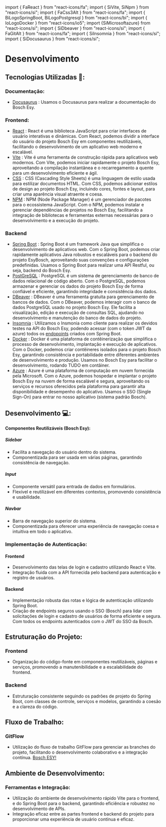 import { FaReact } from "react-icons/fa";
import { SiVite, SiNpm } from "react-icons/si";
import { FaCss3Alt } from "react-icons/fa";
import { BiLogoSpringBoot, BiLogoPostgresql } from "react-icons/bi";
import { IoLogoDocker } from "react-icons/io5";
import {SiMicrosoftazure} from "react-icons/si";
import { SiDbeaver } from "react-icons/si";
import { FaGitAlt } from "react-icons/fa";
import { SiInsomnia } from "react-icons/si";
import { SiDocusaurus } from "react-icons/si";


# Desenvolvimento

## Tecnologias Utilizadas 🧰:

### Documentação:
- [Docusaurus](https://docusaurus.io/) <SiDocusaurus />: Usamos o Docusaurus para realizar a documentação do Bosch Esy.

### Frontend:
- [React](https://react.dev/)  <FaReact/>: React é uma biblioteca JavaScript para criar interfaces de usuário interativas e dinâmicas. Com React, podemos dividir a interface do usuário do projeto Bosch Esy em componentes reutilizáveis, facilitando o desenvolvimento de um aplicativo web moderno e escalável.
- [Vite](https://vitejs.dev/) <SiVite/>: Vite é uma ferramenta de construção rápida para aplicativos web modernos. Com Vite, podemos iniciar rapidamente o projeto Bosch Esy, aproveitando a compilação instantânea e o recarregamento a quente para um desenvolvimento eficiente e ágil.
- [CSS](https://developer.mozilla.org/pt-BR/docs/Web/CSS) <FaCss3Alt />: CSS (Cascading Style Sheets) é uma linguagem de estilo usada para estilizar documentos HTML. Com CSS, podemos adicionar estilos de design ao projeto Bosch Esy, incluindo cores, fontes e layout, para criar uma aparência visual atraente e coesa.
- [NPM](https://www.npmjs.com/) <SiNpm />: NPM (Node Package Manager) é um gerenciador de pacotes para o ecossistema JavaScript. Com o NPM, podemos instalar e gerenciar dependências de projetos no Bosch Esy, facilitando a integração de bibliotecas e ferramentas externas necessárias para o desenvolvimento e a execução do projeto.

### Backend
- [Spring Boot](https://spring.io/projects/spring-boot) <BiLogoSpringBoot />: Spring Boot é um framework Java que simplifica o desenvolvimento de aplicativos web. Com o Spring Boot, podemos criar rapidamente aplicativos Java robustos e escaláveis para o backend do projeto EsyBosch, aproveitando suas convenções e configurações predefinidas. Usamos o Spring Boot para realizar uma API Restful, ou seja, backend do Bosch Esy.
- [PostGreSQL](https://www.postgresql.org/) <BiLogoPostgresql />: PostgreSQL é um sistema de gerenciamento de banco de dados relacional de código aberto. Com o PostgreSQL, podemos armazenar e gerenciar os dados do projeto Bosch Esy de forma confiável e eficiente, garantindo integridade e consistência dos dados.
- [DBeaver](https://dbeaver.io/download/) <SiDbeaver />: DBeaver é uma ferramenta gratuita para gerenciamento de bancos de dados. Com o DBeaver, podemos interagir com o banco de dados PostgreSQL usado no projeto Bosch Esy. Ele facilita a visualização, edição e execução de consultas SQL, ajudando no desenvolvimento e manutenção do banco de dados do projeto.
- [Insomnia](https://insomnia.rest/download) <SiInsomnia />: Utilizamos o Insmonia como cliente para realizar os devidos testes na API do Bosch Esy, podendo acessar (com o token JWT da azure) todos os [endopoints](https://github.com/EsyProject/Esy_backend/blob/fix_dev/endpoints.json) criados com Spring Boot.
- [Docker](https://www.docker.com/) <IoLogoDocker />: Docker é uma plataforma de contêinerização que simplifica o processo de desenvolvimento, implantação e execução de aplicativos. Com o Docker, podemos criar contêineres isolados para o projeto Bosch Esy, garantindo consistência e portabilidade entre diferentes ambientes de desenvolvimento e produção. Usamos no Bosch Esy para facilitar o desenvolvimento, rodando TUDO em contâiner.
- [Azure](https://azure.microsoft.com/pt-br/) <SiMicrosoftazure />:
Azure é uma plataforma de computação em nuvem fornecida pela Microsoft. Com o Azure, podemos hospedar e implantar o projeto Bosch Esy na nuvem de forma escalável e segura, aproveitando os serviços e recursos oferecidos pela plataforma para garantir alta disponibilidade e desempenho do aplicativo. Usamos o SSO (Single Sign-On) para entrar no nosso aplicativo (sistema padrão Bosch).

## Desenvolvimento 💻:

#### Componentes Reutilizáveis (Bosch Esy):

##### Sidebar
- Facilita a navegação do usuário dentro do sistema.
- Componentizada para ser usada em várias páginas, garantindo consistência de navegação.

##### Input
- Componente versátil para entrada de dados em formulários.
- Flexível e reutilizável em diferentes contextos, promovendo consistência e usabilidade.

##### Navbar
- Barra de navegação superior do sistema.
- Componentizada para oferecer uma experiência de navegação coesa e intuitiva em todo o aplicativo.

### Implementação de Autenticação:

#### Frontend
- Desenvolvimento das telas de login e cadastro utilizando React e Vite.
- Integração fluida com a API fornecida pelo backend para autenticação e registro de usuários.

#### Backend
- Implementação robusta das rotas e lógica de autenticação utilizando Spring Boot.
- Criação de endpoints seguros usando o SSO (Bosch) para lidar com solicitações de login e cadastro de usuários de forma eficiente e segura. Com todos os endpoints autenticados com o JWT do SSO da Bosch.

## Estruturação do Projeto:

### Frontend
- Organização do código-fonte em componentes reutilizáveis, páginas e serviços, promovendo a manutenibilidade e a escalabilidade do frontend.

### Backend
- Estruturação consistente seguindo os padrões de projeto do Spring Boot, com classes de controle, serviços e modelos, garantindo a coesão e a clareza do código.

## Fluxo de Trabalho:

### GitFlow <FaGitAlt />
- Utilização do fluxo de trabalho GitFlow para gerenciar as branches do projeto, facilitando o desenvolvimento colaborativo e a integração contínua. [Bosch ESY!](https://github.com/orgs/EsyProject/repositories)

## Ambiente de Desenvolvimento:

### Ferramentas e Integração:
- Utilização do ambiente de desenvolvimento rápido Vite para o frontend, e do Spring Boot para o backend, garantindo eficiência e robustez no desenvolvimento de APIs.
- Integração eficaz entre as partes frontend e backend do projeto para proporcionar uma experiência de usuário contínua e eficaz.
